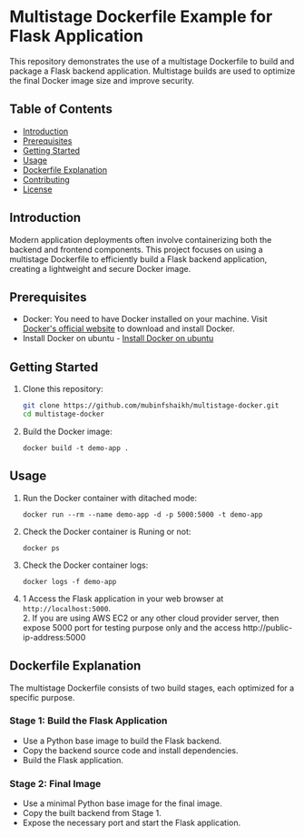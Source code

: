 # Multistage Dockerfile Example for Flask Application

This repository demonstrates the use of a multistage Dockerfile to build and package a Flask backend application. Multistage builds are used to optimize the final Docker image size and improve security.

## Table of Contents

- [Introduction](#introduction)
- [Prerequisites](#prerequisites)
- [Getting Started](#getting-started)
- [Usage](#usage)
- [Dockerfile Explanation](#dockerfile-explanation)
- [Contributing](#contributing)
- [License](#license)

## Introduction

Modern application deployments often involve containerizing both the backend and frontend components. This project focuses on using a multistage Dockerfile to efficiently build a Flask backend application, creating a lightweight and secure Docker image.

## Prerequisites

- Docker: You need to have Docker installed on your machine. Visit [Docker's official website](https://www.docker.com/get-started) to download and install Docker.
- Install Docker on ubuntu - [Install Docker on ubuntu](https://docs.docker.com/engine/install/ubuntu/)

## Getting Started

1. Clone this repository:
   ```sh
   git clone https://github.com/mubinfshaikh/multistage-docker.git
   cd multistage-docker
   ```

2. Build the Docker image:
   ```
   docker build -t demo-app .
   ```

## Usage

1. Run the Docker container with ditached mode:
   ```
   docker run --rm --name demo-app -d -p 5000:5000 -t demo-app 
   ```
2. Check the Docker container is Runing or not:
   ```
   docker ps
   ```
3. Check the Docker container logs:
   ```
   docker logs -f demo-app
   ```
4. 1 Access the Flask application in your web browser at `http://localhost:5000`.  
   2. If you are using AWS EC2 or any other cloud provider server, then expose 5000 port for testing purpose only and the access http://public-ip-address:5000  



## Dockerfile Explanation

The multistage Dockerfile consists of two build stages, each optimized for a specific purpose.

### Stage 1: Build the Flask Application

- Use a Python base image to build the Flask backend.
- Copy the backend source code and install dependencies.
- Build the Flask application.

### Stage 2: Final Image

- Use a minimal Python base image for the final image.
- Copy the built backend from Stage 1.
- Expose the necessary port and start the Flask application.



